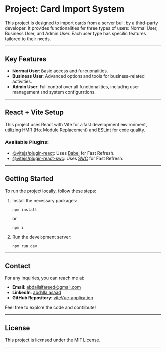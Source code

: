 # Project: Card Import System

This project is designed to import cards from a server built by a third-party developer. It provides functionalities for three types of users: Normal User, Business User, and Admin User. Each user type has specific features tailored to their needs.

---

## Key Features

- **Normal User**: Basic access and functionalities.
- **Business User**: Advanced options and tools for business-related activities.
- **Admin User**: Full control over all functionalities, including user management and system configurations.

---

## React + Vite Setup

This project uses React with Vite for a fast development environment, utilizing HMR (Hot Module Replacement) and ESLint for code quality.

### Available Plugins:

- [@vitejs/plugin-react](https://github.com/vitejs/vite-plugin-react/blob/main/packages/plugin-react/README.md): Uses [Babel](https://babeljs.io/) for Fast Refresh.
- [@vitejs/plugin-react-swc](https://github.com/vitejs/vite-plugin-react-swc): Uses [SWC](https://swc.rs/) for Fast Refresh.

---

## Getting Started

To run the project locally, follow these steps:

1. Install the necessary packages:
   ```
   npm install
   ```
   or
   ```
   npm i
   ```
2. Run the development server:
   ```
   npm run dev
   ```

---

## Contact

For any inquiries, you can reach me at:

- **Email**: abdallalfareed@gmail.com
- **LinkedIn**: [abdalla.asaad](https://linkedin.com/in/abdalla.asaad)
- **GitHub Repository**: [viteVue-application](https://github.com/abdallaasaad/viteVue-application)

Feel free to explore the code and contribute!

---

## License

This project is licensed under the MIT License.

---
